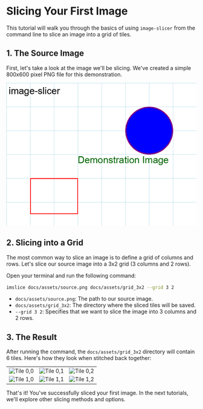 # Slicing Your First Image

This tutorial will walk you through the basics of using `image-slicer` from the command line to slice an image into a grid of tiles.

## 1. The Source Image

First, let's take a look at the image we'll be slicing. We've created a simple 800x600 pixel PNG file for this demonstration.

![Source Image](../assets/source.png)

## 2. Slicing into a Grid

The most common way to slice an image is to define a grid of columns and rows. Let's slice our source image into a 3x2 grid (3 columns and 2 rows).

Open your terminal and run the following command:

```bash
imslice docs/assets/source.png docs/assets/grid_3x2 --grid 3 2
```

- `docs/assets/source.png`: The path to our source image.
- `docs/assets/grid_3x2`: The directory where the sliced tiles will be saved.
- `--grid 3 2`: Specifies that we want to slice the image into 3 columns and 2 rows.

## 3. The Result

After running the command, the `docs/assets/grid_3x2` directory will contain 6 tiles. Here's how they look when stitched back together:

<table>
  <tr>
    <td><img src="../../assets/grid_3x2/tile_0_0.png" alt="Tile 0,0"></td>
    <td><img src="../../assets/grid_3x2/tile_0_1.png" alt="Tile 0,1"></td>
    <td><img src="../../assets/grid_3x2/tile_0_2.png" alt="Tile 0,2"></td>
  </tr>
  <tr>
    <td><img src="../../assets/grid_3x2/tile_1_0.png" alt="Tile 1,0"></td>
    <td><img src="../../assets/grid_3x2/tile_1_1.png" alt="Tile 1,1"></td>
    <td><img src="../../assets/grid_3x2/tile_1_2.png" alt="Tile 1,2"></td>
  </tr>
</table>

That's it! You've successfully sliced your first image. In the next tutorials, we'll explore other slicing methods and options.
